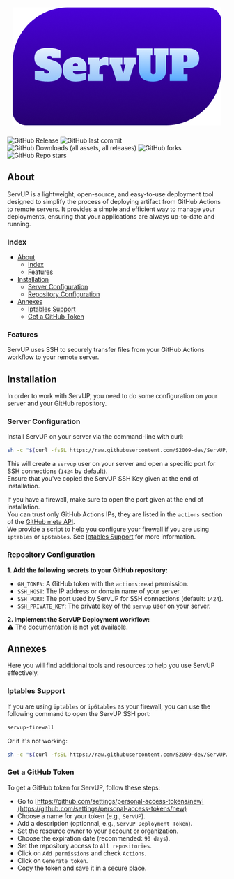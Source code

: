 <!-- ###############################################
# ServUP  Copyright (C) 2025  S2009                #
# LICENSE: GPL-3.0                                 #
# Source Code: https://github.com/S2009-dev/ServUP #
#################################################### -->

# <center>[![ServUp Banner](./src/logo.png)](.)</center>

![GitHub Release](https://img.shields.io/github/v/release/S2009-dev/ServUP)
![GitHub last commit](https://img.shields.io/github/last-commit/S2009-dev/ServUP)
![GitHub Downloads (all assets, all releases)](https://img.shields.io/github/downloads/S2009-dev/ServUP/total)
![GitHub forks](https://img.shields.io/github/forks/S2009-dev/ServUP)
![GitHub Repo stars](https://img.shields.io/github/stars/S2009-dev/ServUP)

## About

ServUP is a lightweight, open-source, and easy-to-use deployment tool designed to simplify the process of deploying artifact from GitHub Actions to remote servers. It provides a simple and efficient way to manage your deployments, ensuring that your applications are always up-to-date and running.

### Index

- [About](#about)
  - [Index](#index)
  - [Features](#features)
- [Installation](#installation)
  - [Server Configuration](#server-configuration)
  - [Repository Configuration](#repository-configuration)
- [Annexes](#annexes)
  - [Iptables Support](#iptables-support)
  - [Get a GitHub Token](#get-a-github-token)

### Features

ServUP uses SSH to securely transfer files from your GitHub Actions workflow to your remote server.

## Installation

In order to work with ServUP, you need to do some configuration on your server and your GitHub repository.

### Server Configuration

Install ServUP on your server via the command-line with curl:

```sh
sh -c "$(curl -fsSL https://raw.githubusercontent.com/S2009-dev/ServUP/main/tools/install.sh)"
```

This will create a `servup` user on your server and open a specific port for SSH connections (`1424` by default).  
Ensure that you've copied the ServUP SSH Key given at the end of installation.

If you have a firewall, make sure to open the port given at the end of installation.  
You can trust only GitHub Actions IPs, they are listed in the `actions` section of the [GitHub meta API](https://api.github.com/meta).  
We provide a script to help you configure your firewall if you are using `iptables` or `ip6tables`. See [Iptables Support](#iptables-support) for more information.

### Repository Configuration

**1. Add the following secrets to your GitHub repository:**

- `GH_TOKEN`: A GitHub token with the `actions:read` permission.
- `SSH_HOST`: The IP address or domain name of your server.
- `SSH_PORT`: The port used by ServUP for SSH connections (default: `1424`).
- `SSH_PRIVATE_KEY`: The private key of the `servup` user on your server.

**2. Implement the ServUP Deployment workflow:**  
:warning: The documentation is not yet available.

## Annexes

Here you will find additional tools and resources to help you use ServUP effectively.

### Iptables Support

If you are using `iptables` or `ip6tables` as your firewall, you can use the following command to open the ServUP SSH port:

```sh
servup-firewall
```

Or if it's not working:

```sh
sh -c "$(curl -fsSL https://raw.githubusercontent.com/S2009-dev/ServUP/main/tools/firewall.sh)"
```

### Get a GitHub Token

To get a GitHub token for ServUP, follow these steps:

- Go to [https://github.com/settings/personal-access-tokens/new](https://github.com/settings/personal-access-tokens/new)
- Choose a name for your token (e.g., `ServUP`).
- Add a description (optionnal, e.g., `ServUP Deployment Token`).
- Set the resource owner to your account or organization.
- Choose the expiration date (recommended: `90 days`).
- Set the repository access to `All repositories`.
- Click on `Add permissions` and check `Actions`.
- Click on `Generate token`.
- Copy the token and save it in a secure place.
